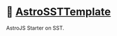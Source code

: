# 📄 [AstroSSTTemplate]

AstroJS Starter on SST.

[AstroSSTTemplate]: HTTPS://NPMJS.Org/@playform/astro-sst-template
